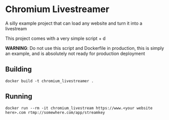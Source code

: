 Chromium Livestreamer
=====================

A silly example project that can load any website and turn it into a livestream

This project comes with a very simple script + d

**WARNING**: Do not use this script and Dockerfile in production, this is simply
an example, and is absolutely not ready for production deployment

Building
--------

`docker build -t chromium_livestreamer .`

Running
-------

`docker run --rm -it chromium_livestream https://www.<your website here>.com rtmp://somewhere.com/app/streamkey`

